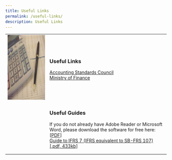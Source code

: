 ```yaml
---
title: Useful Links
permalink: /useful-links/
description: Useful Links
---
```

<table width="100%">
	<tr>
		<td>
			<img src="/images/Images/Default%20Source/Useful%20Links/img-fr.jpg" alt="img-fr" style="width:270px;height:202px;">
		</td>
		<td>
			<h3>Useful Links </h3>
			<p>
			<a href="http://www.asc.gov.sg/">
				Accounting Standards Council
			</a><br>
			<a href="http://www.mof.gov.sg/">
				Ministry of Finance</a><p>
		</td>
	</tr>
	<tr>
		<td></td>
		<td>
			<h3>Useful Guides</h3>
			<p>If you do not already have Adobe Reader or Microsoft Word, please download the software for free here: [<a href="http://www.adobe.com/products/acrobat/readstep2.html">PDF</a>]<br>
				<a href="/files/Docs/Default%20Source/Useful%20Links/ifrs7forcorporates.pdf">Guide to IFRS 7 (IFRS equivalent to SB-FRS 107) [.pdf, 433kb]</a>
		</td>
	</tr>
</table>




